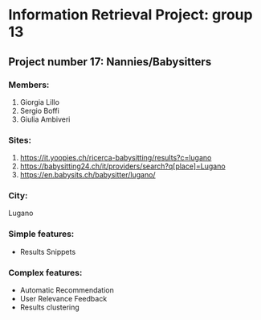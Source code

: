 # Information Retrieval Project: group 13
## Project number 17: Nannies/Babysitters 

### Members:
1. Giorgia Lillo
2. Sergio Boffi 
3. Giulia Ambiveri

### Sites:
1. https://it.yoopies.ch/ricerca-babysitting/results?c=lugano
2. https://babysitting24.ch/it/providers/search?q[place]=Lugano
3. https://en.babysits.ch/babysitter/lugano/

### City: 
Lugano 

### Simple features:
- Results Snippets

### Complex features:
- Automatic  Recommendation
- User  Relevance  Feedback
- Results  clustering


